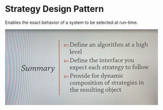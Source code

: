 # Strategy Design Pattern

Enables the exact behavior of a system to be selected at run-time.

![Alt text](./strategySummary.png)